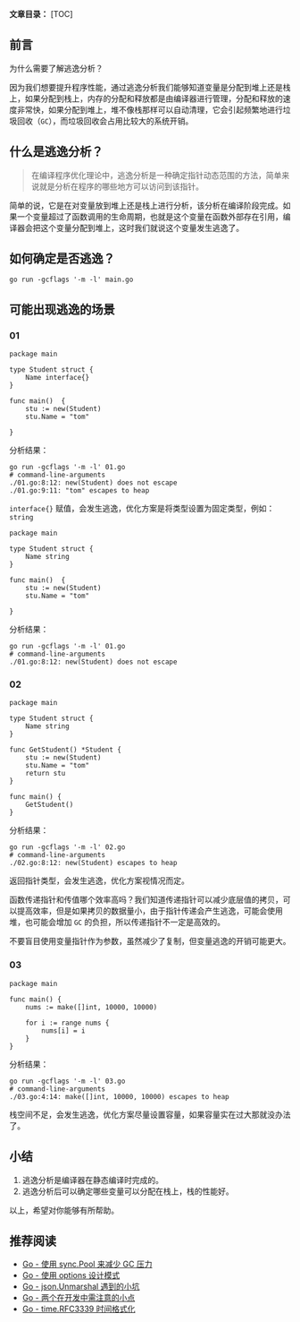 **文章目录：**
[TOC]

## 前言

为什么需要了解逃逸分析？

因为我们想要提升程序性能，通过逃逸分析我们能够知道变量是分配到堆上还是栈上，如果分配到栈上，内存的分配和释放都是由编译器进行管理，分配和释放的速度非常快，如果分配到堆上，堆不像栈那样可以自动清理，它会引起频繁地进行垃圾回收（`GC`），而垃圾回收会占用比较大的系统开销。

## 什么是逃逸分析？

> 在编译程序优化理论中，逃逸分析是一种确定指针动态范围的方法，简单来说就是分析在程序的哪些地方可以访问到该指针。

简单的说，它是在对变量放到堆上还是栈上进行分析，该分析在编译阶段完成。如果一个变量超过了函数调用的生命周期，也就是这个变量在函数外部存在引用，编译器会把这个变量分配到堆上，这时我们就说这个变量发生逃逸了。

## 如何确定是否逃逸？

```
go run -gcflags '-m -l' main.go
```

## 可能出现逃逸的场景

### 01

```
package main

type Student struct {
	Name interface{}
}

func main()  {
	stu := new(Student)
	stu.Name = "tom"

}
```

分析结果：

```
go run -gcflags '-m -l' 01.go
# command-line-arguments
./01.go:8:12: new(Student) does not escape
./01.go:9:11: "tom" escapes to heap
```

`interface{}` 赋值，会发生逃逸，优化方案是将类型设置为固定类型，例如：`string`

```
package main

type Student struct {
	Name string
}

func main()  {
	stu := new(Student)
	stu.Name = "tom"

}
```

分析结果：

```
go run -gcflags '-m -l' 01.go
# command-line-arguments
./01.go:8:12: new(Student) does not escape
```

### 02

```
package main

type Student struct {
	Name string
}

func GetStudent() *Student {
	stu := new(Student)
	stu.Name = "tom"
	return stu
}

func main() {
	GetStudent()
}

```

分析结果：

```
go run -gcflags '-m -l' 02.go
# command-line-arguments
./02.go:8:12: new(Student) escapes to heap
```

返回指针类型，会发生逃逸，优化方案视情况而定。

函数传递指针和传值哪个效率高吗？我们知道传递指针可以减少底层值的拷贝，可以提高效率，但是如果拷贝的数据量小，由于指针传递会产生逃逸，可能会使用堆，也可能会增加 `GC` 的负担，所以传递指针不一定是高效的。

不要盲目使用变量指针作为参数，虽然减少了复制，但变量逃逸的开销可能更大。

### 03

```
package main

func main() {
	nums := make([]int, 10000, 10000)

	for i := range nums {
		nums[i] = i
	}
}
```

分析结果：

```
go run -gcflags '-m -l' 03.go
# command-line-arguments
./03.go:4:14: make([]int, 10000, 10000) escapes to heap
```

栈空间不足，会发生逃逸，优化方案尽量设置容量，如果容量实在过大那就没办法了。

## 小结

1. 逃逸分析是编译器在静态编译时完成的。
2. 逃逸分析后可以确定哪些变量可以分配在栈上，栈的性能好。

以上，希望对你能够有所帮助。

## 推荐阅读

- [Go - 使用 sync.Pool 来减少 GC 压力](https://mp.weixin.qq.com/s/0NVp59uI8h9WTp68wtb7XQ)
- [Go - 使用 options 设计模式](https://mp.weixin.qq.com/s/jvSbZ0_g_EFqaR2TmjjO8w)
- [Go - json.Unmarshal 遇到的小坑](https://mp.weixin.qq.com/s/ykZCZb9IAXJaKAx_cO7YjA)
- [Go - 两个在开发中需注意的小点](https://mp.weixin.qq.com/s/-QCG61vh6NVJUWz6tOY7Gw)
- [Go - time.RFC3339 时间格式化](https://mp.weixin.qq.com/s/1pFVaMaWItp8zCXotQ9iBg)
